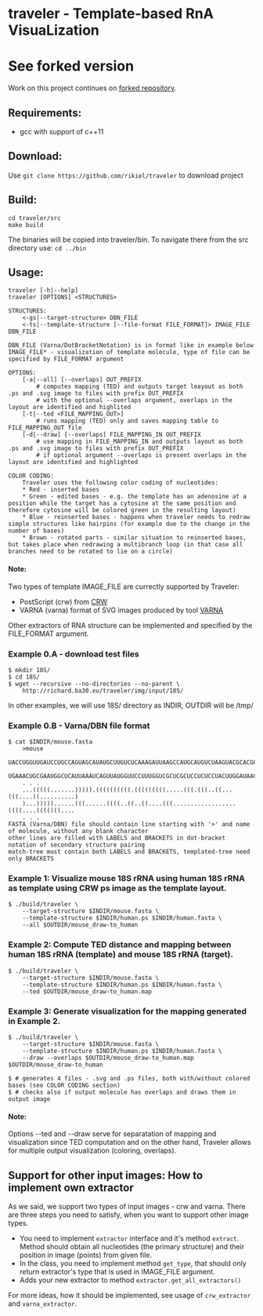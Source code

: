 # traveler - Template-based RnA VisuaLization

# See forked version
Work on this project continues on [forked repository](https://github.com/davidhoksza/traveler_back).

## Requirements:
- gcc with support of c++11

## Download:
Use `git clone https://github.com/rikiel/traveler` to download project

## Build:
	cd traveler/src
	make build

The binaries will be copied into traveler/bin. To navigate there from the src directory use: `cd ../bin`

## Usage:
	traveler [-h|--help]
	traveler [OPTIONS] <STRUCTURES>

	STRUCTURES:
		<-gs|--target-structure> DBN_FILE
		<-ts|--template-structure [--file-format FILE_FORMAT]> IMAGE_FILE DBN_FILE

	DBN_FILE (Varna/DotBracketNotation) is in format like in example below
	IMAGE_FILE* - visualization of template molecule, type of file can be specified by FILE_FORMAT argument

	OPTIONS:
		[-a|--all] [--overlaps] OUT_PREFIX
			# computes mapping (TED) and outputs target leayout as both .ps and .svg image to files with prefix OUT_PREFIX
			# with the optional --overlaps argument, overlaps in the layout are identified and highlited
		[-t|--ted <FILE_MAPPING_OUT>]
			# runs mapping (TED) only and saves mapping table to FILE_MAPPING_OUT file
		[-d|--draw] [--overlaps] FILE_MAPPING_IN OUT_PREFIX
			# use mapping in FILE_MAPPING_IN and outputs layout as both .ps and .svg image to files with prefix OUT_PREFIX
			# if optional argument --overlaps is present overlaps in the layout are identified and highlighted

	COLOR CODING:
		Traveler uses the following color coding of nucleotides:
		* Red - inserted bases
		* Green - edited bases - e.g. the template has an adenosine at a position while the target has a cytosine at the same position and therefore cytosine will be colored green in the resulting layout)
		* Blue - reinserted bases - happens when traveler needs to redraw simple structures like hairpins (for example due to the change in the number of bases)
		* Brown - rotated parts - similar situation to reinserted bases, but takes place when redrawing a multibranch loop (in that case all branches need to be rotated to lie on a circle)

#### Note:

Two types of template IMAGE\_FILE are currectly supported by Traveler:
	
* PostScript (crw) from [CRW](http://www.rna.icmb.utexas.edu/DAT/3A/Summary/index.php)
* VARNA (varna) format of SVG images produced by tool [VARNA](http://varna.lri.fr/)

Other extractors of RNA structure can be implemented and specified by the FILE\_FORMAT argument.

### Example 0.A - download test files
	$ mkdir 18S/
	$ cd 18S/
	$ wget --recursive --no-directories --no-parent \
        http://richard.ba30.eu/traveler/img/input/18S/

In other examples, we will use 18S/ directory as INDIR, OUTDIR will be /tmp/

### Example 0.B - Varna/DBN file format
	$ cat $INDIR/mouse.fasta
		>mouse
		UACCUGGUUGAUCCUGCCAGUAGCAUAUGCUUGUCUCAAAGAUUAAGCCAUGCAUGUCUAAGUACGCACGGCCGGUACAG
		UGAAACUGCGAAUGGCUCAUUAAAUCAGUUAUGGUUCCUUUGGUCGCUCGCUCCUCUCCUACUUGGAUAACUGUGGUAAU
		. . .
		...(((((.......))))).((((((((((.(((((((((.....(((.(((..((...(((....((..........)
		)...)))))......(((......((((..((..((....(((..................((((....(((((((....
		. . .
	FASTA (Varna/DBN) file should contain line starting with '>' and name of molecule, without any blank character
	other lines are filled with LABELS and BRACKETS in dot-bracket notation of secondary structure pairing
	match-tree must contain both LABELS and BRACKETS, templated-tree need only BRACKETS

### Example 1: Visualize mouse 18S rRNA using human 18S rRNA as template using CRW ps image as the template layout.
	$ ./build/traveler \
		--target-structure $INDIR/mouse.fasta \
		--template-structure $INDIR/human.ps $INDIR/human.fasta \
		--all $OUTDIR/mouse_draw-to_human

### Example 2: Compute TED distance and mapping between human 18S rRNA (template) and mouse 18S rRNA (target).
	$ ./build/traveler \
		--target-structure $INDIR/mouse.fasta \
		--template-structure $INDIR/human.ps $INDIR/human.fasta \
		--ted $OUTDIR/mouse_draw-to_human.map

### Example 3: Generate visualization for the mapping generated in Example 2.
	$ ./build/traveler \
		--target-structure $INDIR/mouse.fasta \
		--template-structure $INDIR/human.ps $INDIR/human.fasta \
		--draw --overlaps $OUTDIR/mouse_draw-to_human.map $OUTDIR/mouse_draw-to_human

	$ # generates 4 files - .svg and .ps files, both with/without colored bases (see COLOR CODING section)
	$ # checks also if output molecule has overlaps and draws them in output image


#### Note:
Options --ted and --draw serve for separatation of mapping and visualization since TED computation and on the other hand, Traveler allows for multiple output visualization (coloring, overlaps).
 
## Support for other input images: How to implement own extractor
As we said, we support two types of input images - crw and varna. There are three steps you need to satisfy, when you want to support other image types.

* You need to implement `extractor` interface and it's method `extract`. Method should obtain all nucleotides (the primary structure) and their position in image (points) from given file.
* In the class, you need to implement method `get_type`, that should only return extractor's type that is used in IMAGE\_FILE argument.
* Adds your new extractor to method `extractor.get_all_extractors()`

For more ideas, how it should be implemented, see usage of `crw_extractor` and `varna_extractor`.






